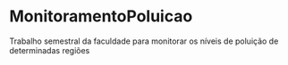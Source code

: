 # MonitoramentoPoluicao
Trabalho semestral da faculdade para monitorar os níveis de poluição de determinadas regiões 
